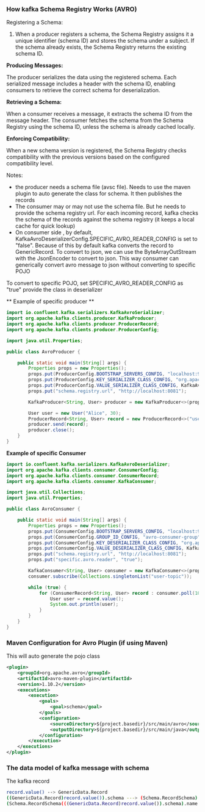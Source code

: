 ### How kafka Schema Registry Works (AVRO)

Registering a Schema:

1) When a producer registers a schema, the Schema Registry assigns it a unique identifier (schema ID) and stores the schema under a subject.
If the schema already exists, the Schema Registry returns the existing schema ID.

**Producing Messages:**

The producer serializes the data using the registered schema.
Each serialized message includes a header with the schema ID, enabling consumers to retrieve the correct schema for deserialization.

**Retrieving a Schema:**

When a consumer receives a message, it extracts the schema ID from the message header.
The consumer fetches the schema from the Schema Registry using the schema ID, unless the schema is already cached locally.

**Enforcing Compatibility:**

When a new schema version is registered, the Schema Registry checks compatibility with the previous versions based on the configured compatibility level.

Notes:  
- the producer needs a schema file (avsc file). Needs to use the maven plugin to auto generate the class for schema. It then publishes the records
- The consumer may or may not use the schema file. But he needs to provide the schema registry url. For each incoming record, kafka checks the schema of the records against the schema registry (it keeps a local cache for quick lookup)
- On consumer side , by default, KafkaAvroDeserializerConfig.SPECIFIC_AVRO_READER_CONFIG is set to "false". Because of this by default kafka converts the record to GenericRecord. To convert to json, we can use the ByteArrayOutStream with the JsonEncoder to convert to json. This way consumer can generically convert avro message to json without converting to specific POJO

To convert to specific POJO, set SPECIFIC_AVRO_READER_CONFIG as "true" provide the class in deserializer 

** Example of specific producer **

```java
import io.confluent.kafka.serializers.KafkaAvroSerializer;
import org.apache.kafka.clients.producer.KafkaProducer;
import org.apache.kafka.clients.producer.ProducerRecord;
import org.apache.kafka.clients.producer.ProducerConfig;

import java.util.Properties;

public class AvroProducer {

    public static void main(String[] args) {
        Properties props = new Properties();
        props.put(ProducerConfig.BOOTSTRAP_SERVERS_CONFIG, "localhost:9092");
        props.put(ProducerConfig.KEY_SERIALIZER_CLASS_CONFIG, "org.apache.kafka.common.serialization.StringSerializer");
        props.put(ProducerConfig.VALUE_SERIALIZER_CLASS_CONFIG, KafkaAvroSerializer.class.getName());
        props.put("schema.registry.url", "http://localhost:8081");

        KafkaProducer<String, User> producer = new KafkaProducer<>(props);

        User user = new User("Alice", 30);
        ProducerRecord<String, User> record = new ProducerRecord<>("user-topic", user);
        producer.send(record);
        producer.close();
    }
}


```


**Example of specific Consumer** 

```java
import io.confluent.kafka.serializers.KafkaAvroDeserializer;
import org.apache.kafka.clients.consumer.ConsumerConfig;
import org.apache.kafka.clients.consumer.ConsumerRecord;
import org.apache.kafka.clients.consumer.KafkaConsumer;

import java.util.Collections;
import java.util.Properties;

public class AvroConsumer {

    public static void main(String[] args) {
        Properties props = new Properties();
        props.put(ConsumerConfig.BOOTSTRAP_SERVERS_CONFIG, "localhost:9092");
        props.put(ConsumerConfig.GROUP_ID_CONFIG, "avro-consumer-group");
        props.put(ConsumerConfig.KEY_DESERIALIZER_CLASS_CONFIG, "org.apache.kafka.common.serialization.StringDeserializer");
        props.put(ConsumerConfig.VALUE_DESERIALIZER_CLASS_CONFIG, KafkaAvroDeserializer.class.getName());
        props.put("schema.registry.url", "http://localhost:8081");
        props.put("specific.avro.reader", "true");

        KafkaConsumer<String, User> consumer = new KafkaConsumer<>(props);
        consumer.subscribe(Collections.singletonList("user-topic"));

        while (true) {
            for (ConsumerRecord<String, User> record : consumer.poll(100)) {
                User user = record.value();
                System.out.println(user);
            }
        }
    }
}

```

### Maven Configuration for Avro Plugin (if using Maven)
This will auto generate the pojo class

```xml
<plugin>
    <groupId>org.apache.avro</groupId>
    <artifactId>avro-maven-plugin</artifactId>
    <version>1.10.2</version>
    <executions>
        <execution>
            <goals>
                <goal>schema</goal>
            </goals>
            <configuration>
                <sourceDirectory>${project.basedir}/src/main/avro</sourceDirectory>
                <outputDirectory>${project.basedir}/src/main/java</outputDirectory>
            </configuration>
        </execution>
    </executions>
</plugin>

```

### The data model of kafka message with schema  
The kafka record   
```bash
record.value() --> GenericData.Record   
((GenericData.Record)record.value()).schema ---> (Schema.RecordSchema)
(Schema.RecordSchema(((GenericData.Record)record.value()).schema).name ---> com.example.myproducermodule.model.MyAvroMessage
```

